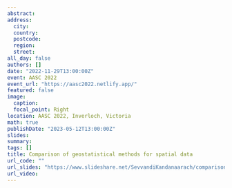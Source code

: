 ```yaml
---
abstract: 
address:
  city: 
  country: 
  postcode: 
  region: 
  street: 
all_day: false
authors: []
date: "2022-11-29T13:00:00Z" 
event: AASC 2022
event_url: "https://aasc2022.netlify.app/" 
featured: false
image:
  caption: 
  focal_point: Right
location: AASC 2022, Inverloch, Victoria
math: true
publishDate: "2023-05-12T13:00:00Z"
slides: 
summary: 
tags: []
title: Comparison of geostatistical methods for spatial data
url_code: ""
url_slides: "https://www.slideshare.net/SevvandiKandanaarach/comparison-of-geostatistical-methods-for-spatial-data"
url_video: 
---
```


